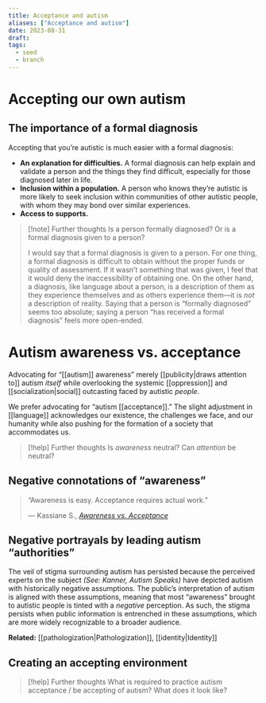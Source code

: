 ```yaml
---
title: Acceptance and autism
aliases: ["Acceptance and autism"]
date: 2023-08-31
draft:
tags:
  - seed
  - branch
---
```


# Accepting our own autism

## The importance of a formal diagnosis

Accepting that you’re autistic is much easier with a formal diagnosis:

- **An explanation for difficulties.** A formal diagnosis can help explain and validate a person and the things they find difficult, especially for those diagnosed later in life.
- **Inclusion within a population.** A person who knows they’re autistic is more likely to seek inclusion within communities of other autistic people, with whom they may bond over similar experiences.
- **Access to supports.**

> [!note] Further thoughts
> Is a person formally diagnosed? Or is a formal diagnosis given to a person?
> 
> I would say that a formal diagnosis is given to a person. For one thing, a formal diagnosis is difficult to obtain without the proper funds or quality of assessment. If it wasn’t something that was given, I feel that it would deny the inaccessibility of obtaining one. On the other hand, a diagnosis, like language about a person, is a description of them as they experience themselves and as others experience them—it is *not* a description of reality. Saying that a person is “formally diagnosed” seems too absolute; saying a person “has received a formal diagnosis” feels more open-ended.

# Autism awareness vs. acceptance

Advocating for “[[autism]] awareness” merely [[publicity|draws attention to]] autism *itself* while overlooking the systemic [[oppression]] and [[socialization|social]] outcasting faced by autistic *people*. 

We prefer advocating for “autism [[acceptance]].” The slight adjustment in [[language]] acknowledges our existence, the challenges we face, and our humanity while also pushing for the formation of a society that accommodates us.

> [!help] Further thoughts
> Is *awareness* neutral? Can *attention* be neutral?

## Negative connotations of “awareness”

> “Awareness is easy. Acceptance requires actual work.”
> 
> — Kassiane S., *[Awareness vs. Acceptance](https://autisticadvocacy.org/2012/04/acceptance-vs-awareness/)*

## Negative portrayals by leading autism “authorities”

The veil of stigma surrounding autism has persisted because the perceived experts on the subject *(See: Kanner, Autism Speaks)* have depicted autism with historically negative assumptions. The public’s interpretation of autism is aligned with these assumptions, meaning that most “awareness” brought to autistic people is tinted with a *negative* perception. As such, the stigma persists when public information is entrenched in these assumptions, which are more widely recognizable to a broader audience.

**Related:** [[pathologization|Pathologization]], [[identity|Identity]]

## Creating an accepting environment

> [!help] Further thoughts
> What is required to practice autism acceptance / be accepting of autism? What does it look like?
